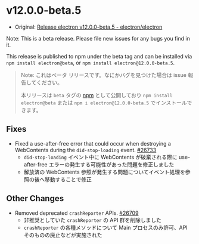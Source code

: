 # v12.0.0-beta.5

- Original: [Release electron v12.0.0-beta.5 - electron/electron](https://github.com/electron/electron/releases/tag/v12.0.0-beta.5)

Note: This is a beta release. Please file new issues for any bugs you find in it.

This release is published to npm under the beta tag and can be installed via `npm install electron@beta`, or `npm install electron@12.0.0-beta.5`.

> Note: これはベータ リリースです。なにかバグを見つけた場合は issue 報告してください。
>
> 本リリースは `beta` タグの [npm](https://www.npmjs.com/package/electron) として公開しており `npm install electron@beta` または `npm i electron@12.0.0-beta.5` でインストールできます。

## Fixes

- Fixed a use-after-free error that could occur when destroying a WebContents during the `did-stop-loading` event. [#26733](https://github.com/electron/electron/pull/26733)
  - `did-stop-loading` イベント中に WebContents が破棄される際に use-after-free エラーの発生する可能性があった問題を修正しました
  - 解放済の WebContents 参照が発生する問題についてイベント処理を参照の後へ移動することで修正

## Other Changes

- Removed deprecated `crashReporter` APIs. [#26709](https://github.com/electron/electron/pull/26709)
  - 非推奨としていた `crashReporter` の API 群を削除しました
  - `crashReporter` の各種メソッドについて Main プロセスのみ許可、API そのものの廃止などが実施された
